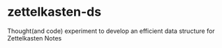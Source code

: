 # zettelkasten-ds
Thought(and code) experiment to develop an efficient data structure for Zettelkasten Notes
